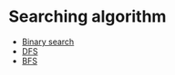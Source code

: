 # Searching algorithm
* [Binary search](https://github.com/vacu9708/Algorithm/tree/main/Searching%20algorithm/Binary%20search)
* [DFS](https://github.com/vacu9708/Algorithm/tree/main/Searching%20algorithm/DFS)
* [BFS](https://github.com/vacu9708/Algorithm/tree/main/Searching%20algorithm/BFS)
